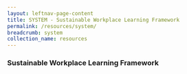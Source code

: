 ```yaml
---
layout: leftnav-page-content
title: SYSTEM - Sustainable Workplace Learning Framework
permalink: /resources/system/
breadcrumb: system
collection_name: resources
---
```



### Sustainable Workplace Learning Framework
